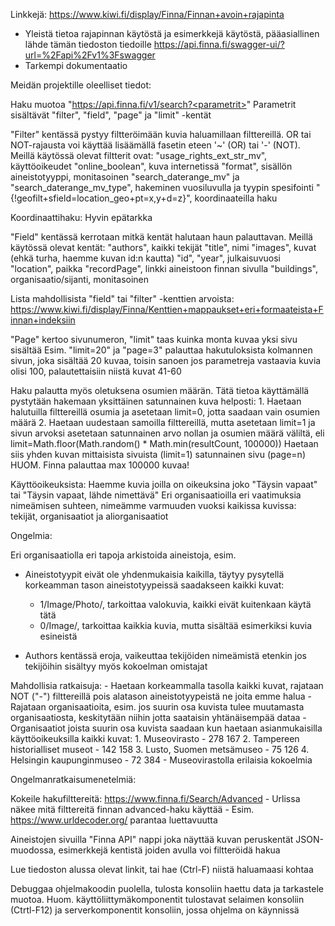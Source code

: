 Linkkejä:
https://www.kiwi.fi/display/Finna/Finnan+avoin+rajapinta
  - Yleistä tietoa rajapinnan käytöstä ja esimerkkejä käytöstä, pääasiallinen lähde 
    tämän tiedoston tiedoille 
https://api.finna.fi/swagger-ui/?url=%2Fapi%2Fv1%3Fswagger
  - Tarkempi dokumentaatio

Meidän projektille oleelliset tiedot:

  Haku muotoa "https://api.finna.fi/v1/search?<parametrit>"
  Parametrit sisältävät "filter", "field", "page" ja "limit" -kentät

  "Filter" kentässä pystyy filtteröimään kuvia haluamillaan filttereillä.
  OR tai NOT-rajausta voi käyttää lisäämällä fasetin eteen '~' (OR) tai '-' (NOT).  
  Meillä käytössä olevat filtterit ovat:
    "usage_rights_ext_str_mv", käyttöoikeudet
    "online_boolean", kuva internetissä
    "format", sisällön aineistotyyppi, monitasoinen
    "search_daterange_mv" ja "search_daterange_mv_type", hakeminen vuosiluvulla ja tyypin spesifointi
    "{!geofilt+sfield=location_geo+pt=x,y+d=z}", koordinaateilla haku

  Koordinaattihaku:
    Hyvin epätarkka

  "Field" kentässä kerrotaan mitkä kentät halutaan haun palauttavan.
  Meillä käytössä olevat kentät:
    "authors", kaikki tekijät
    "title", nimi
    "images", kuvat (ehkä turha, haemme kuvan id:n kautta)
    "id", 
    "year", julkaisuvuosi
    "location", paikka
    "recordPage", linkki aineistoon finnan sivulla
    "buildings", organisaatio/sijanti, monitasoinen

  Lista mahdollisista "field" tai "filter" -kenttien arvoista:
  https://www.kiwi.fi/display/Finna/Kenttien+mappaukset+eri+formaateista+Finnan+indeksiin 

  "Page" kertoo sivunumeron, "limit" taas kuinka monta kuvaa yksi sivu sisältää
  Esim. "limit=20" ja "page=3" palauttaa hakutuloksista kolmannen sivun, joka sisältää 20 kuvaa,
  toisin sanoen jos parametreja vastaavia kuvia olisi 100, palautettaisiin niistä kuvat 41-60

  Haku palautta myös oletuksena osumien määrän. Tätä tietoa käyttämällä pystytään hakemaan yksittäinen
  satunnainen kuva helposti:
    1. Haetaan halutuilla filttereillä osumia ja asetetaan limit=0, jotta saadaan vain osumien määrä
    2. Haetaan uudestaan samoilla filttereillä, mutta asetetaan limit=1 ja sivun arvoksi
      asetetaan satunnainen arvo nollan ja osumien määrä väliltä, eli
      limit=Math.floor(Math.random() * Math.min(resultCount, 100000))
  Haetaan siis yhden kuvan mittaisista sivuista (limit=1) satunnainen sivu (page=n)
  HUOM. Finna palauttaa max 100000 kuvaa!
  


Käyttöoikeuksista: 
  Haemme kuvia joilla on oikeuksina joko "Täysin vapaat" tai "Täysin vapaat, lähde nimettävä"
  Eri organisaatioilla eri vaatimuksia nimeämisen suhteen, nimeämme varmuuden vuoksi 
  kaikissa kuvissa: tekijät, organisaatiot ja aliorganisaatiot

Ongelmia:

Eri organisaatiolla eri tapoja arkistoida aineistoja, esim.
  - Aineistotyypit eivät ole yhdenmukaisia kaikilla, täytyy pysytellä korkeamman
    tason aineistotyypeissä saadakseen kaikki kuvat:
      - 1/Image/Photo/, tarkoittaa valokuvia, kaikki eivät kuitenkaan käytä tätä
      - 0/Image/, tarkoittaa kaikkia kuvia, mutta sisältää esimerkiksi kuvia esineistä

  - Authors kentässä eroja, vaikeuttaa tekijöiden nimeämistä etenkin jos tekijöihin sisältyy
    myös kokoelman omistajat

  Mahdollisia ratkaisuja: 
    - Haetaan korkeammalla tasolla kaikki kuvat, rajataan NOT ("-") filttereillä pois
      alatason aineistotyypeistä ne joita emme halua
    - Rajataan organisaatioita, esim. jos suurin osa kuvista tulee muutamasta organisaatiosta,
      keskitytään niihin jotta saataisin yhtänäisempää dataa
      - Organisaatiot joista suurin osa kuvista saadaan kun haetaan 
        asianmukaisilla käyttöoikeuksilla kaikki kuvat:
        1. Museovirasto - 278 167
        2. Tampereen historialliset museot - 142 158
        3. Lusto, Suomen metsämuseo - 75 126 
        4. Helsingin kaupunginmuseo - 72 384
      - Museovirastolla erilaisia kokoelmia


Ongelmanratkaisumenetelmiä:

  Kokeile hakufilttereitä: https://www.finna.fi/Search/Advanced
    - Urlissa näkee mitä filttereitä finnan advanced-haku käyttää
    - Esim. https://www.urldecoder.org/ parantaa luettavuutta

  Aineistojen sivuilla "Finna API" nappi joka näyttää kuvan peruskentät JSON-muodossa, 
  esimerkkejä kentistä joiden avulla voi filtteröidä hakua

  Lue tiedoston alussa olevat linkit, tai hae (Ctrl-F) niistä haluamaasi kohtaa

  Debuggaa ohjelmakoodin puolella, tulosta konsoliin haettu data ja tarkastele muotoa.
  Huom. käyttöliittymäkomponentit tulostavat selaimen konsoliin (Ctrtl-F12) ja 
  serverkomponentit konsoliin, jossa ohjelma on käynnissä











